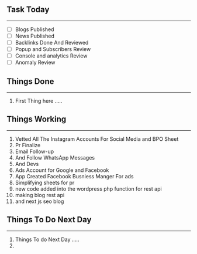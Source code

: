 
## Task Today
---
- [ ] Blogs Published
- [ ] News Published
- [ ] Backlinks Done And Reviewed
- [ ] Popup and Subscribers Review
- [ ] Console and analytics Review 
- [ ] Anomaly Review

## Things Done 
---
1.  First Thing here .....

## Things Working
---
1. Vetted All The Instagram Accounts For Social Media and BPO Sheet 
2. Pr Finalize 
3. Email Follow-up 
4. And Follow WhatsApp Messages 
5. And Devs 
6. Ads Account for Google and Facebook 
7. App Created Facebook Busniess Manger For ads 
8. Simplifying sheets for pr 
9. new code added into the wordpress php function for rest api
10. making blog rest api 
11. and next js seo blog 

## Things To Do Next Day 
---
1.  Things To do Next Day .....
2. 




